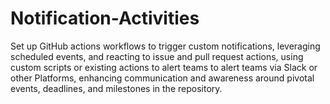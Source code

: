 # Notification-Activities
Set up GitHub actions workflows to trigger custom notifications, leveraging scheduled events, and reacting to issue and pull request actions, using custom scripts or existing actions to alert teams to alert teams via Slack or other Platforms, enhancing communication and awareness around pivotal events, deadlines, and milestones in the repository. 
